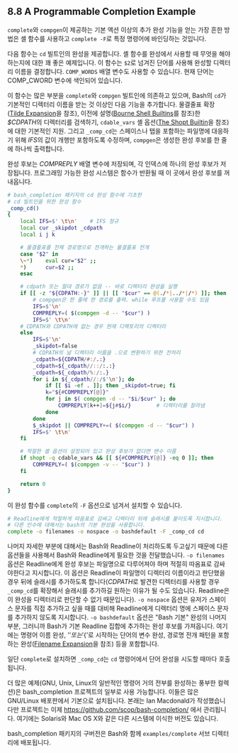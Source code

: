 ## 8.8 A Programmable Completion Example
`complete`와 `compgen`이 제공하는 기본 액션 이상의 추가 완성 기능을 얻는 가장 흔한 방법은 셸 함수를 사용하고 `complete -F`로 특정 명령어에 바인딩하는 것입니다.

다음 함수는 `cd` 빌트인의 완성을 제공합니다. 셸 함수를 완성에서 사용할 때 무엇을 해야하는지에 대한 꽤 좋은 예제입니다. 이 함수는 `$2`로 넘겨진 단어를 사용해 완성할 디렉터리 이름을 결정합니다. `COMP_WORDS` 배열 변수도 사용할 수 있습니다. 현재 단어는 COMP_CWORD 변수에 색인되어 있습니다.

이 함수는 많은 부분을 `complete`와 `compgen` 빌트인에 의존하고 있으며, Bash의 `cd`가 기본적인 디렉터리 이름을 받는 것 이상인 다음 기능을 추가합니다. 물결줄표 확장([Tilde Expansion](chapter_3_5_2.html)을 참조), 이전에 설명([Bourne Shell Builtins](chapter_4_1.html)를 참조)한 *$CDPATH*의 디렉터리를 검색하기, `cdable_vars` 셸 옵션([The Shopt Builtin](chapter_4_3_2.html)을 참조)에 대한 기본적인 지원. 그리고 `_comp_cd`는 스페이스나 탭을 포함하는 파일명에 대응하기 위해 *IFS*의 값이 개행만 포함하도록 수정하며, `compgen`은 생성한 완성 후보를 한 줄에 하나씩 출력합니다.

완성 후보는 *COMPREPLY* 배열 변수에 저장되며, 각 인덱스에 하나의 완성 후보가 저장됩니다. 프로그래밍 가능한 완성 시스템은 함수가 반환될 때 이 곳에서 완성 후보를 꺼내옵니다.

```sh
# bash_completion 패키지의 cd 완성 함수에 기초한
# cd 빌트인을 위한 완성 함수
_comp_cd()
{
    local IFS=$' \t\n'    # IFS 정규
    local cur _skipdot _cdpath
    local i j k

    # 물결줄표를 전체 경로명으로 전개하는 물결줄표 전개
    case "$2" in
    \~*)    eval cur="$2" ;;
    *)      cur=$2 ;;
    esac

    # cdpath 또는 절대 경로가 없음 -- 바로 디렉터리 완성을 실행
    if [[ -z "${CDPATH:-}" ]] || [[ "$cur" == @(./*|../*|/*) ]]; then
        # compgen은 한 줄에 한 경로를 출력. while 루프를 사용할 수도 있음
        IFS=$'\n'
        COMPREPLY=( $(compgen -d -- "$cur") )
        IFS=$' \t\n'
    # CDPATH와 CDPATH에 없는 경우 현재 디렉토리의 디렉터리
    else
        IFS=$'\n'
        _skipdot=false
        # CDPATH의 널 디렉터리 이름을 .으로 변환하기 위한 전처리
        _cdpath=${CDPATH/#:/.:}
        _cdpath=${_cdpath//::/:.:}
        _cdpath=${_cdpath/%:/:.}
        for i in ${_cdpath//:/$'\n'}; do
            if [[ $i -ef . ]]; then _skipdot=true; fi
            k="${#COMPREPLY[@]}"
            for j in $( compgen -d -- "$i/$cur" ); do
                COMPREPLY[k++]=${j#$i/}        # 디렉터리를 잘라냄
            done
        done
        $_skipdot || COMPREPLY+=( $(compgen -d -- "$cur") )
        IFS=$' \t\n'
    fi

    # 적절한 셸 옵션이 설정되어 있고 완성 후보가 없다면 변수 이름
    if shopt -q cdable_vars && [[ ${#COMPREPLY[@]} -eq 0 ]]; then
        COMPREPLY=( $(compgen -v -- "$cur") )
    fi

    return 0
}
```

이 완성 함수를 `complete`의 `-F` 옵션으로 넘겨서 설치할 수 있습니다.

```sh
# Readline에게 적절하게 따옴표로 감싸고 디렉터리 뒤에 슬래시를 붙이도록 지시합니다.
# 다른 인수에 대해서는 bash의 기본 완성을 사용합니다.
complete -o filenames -o nospace -o bashdefault -F _comp_cd cd
```

나머지 자세한 부분에 대해서는 Bash와 Readline이 처리하도록 두고싶기 때문에 다른 옵션들을 사용해서 Bash와 Readline에게 필요한 것을 전달했습니다. `-o filenames` 옵션은 Readline에게 완성 후보는 파일명으로 다루어져야 하며 적절히 따옴표로 감싸야한다고 지시합니다. 이 옵션은 Readline이 파일명이 디렉터리 이름이라고 판단했을 경우 뒤에 슬래시를 추가하도록 합니다(*CDPATH*로 발견한 디렉터리를 사용할 경우 `_comp_cd`를 확장해서 슬래시를 추가하길 원하는 이유가 될 수도 있습니다. Readline은 이 완성을 디렉터리로 판단할 수 없기 때문입니다). `-o nospace` 옵션은 유저가 스페이스 문자를 직접 추가하고 싶을 때를 대비해 Readline에게 디렉터리 명에 스페이스 문자를 추가하지 않도록 지시합니다. `-o bashdefault` 옵션은 "Bash 기본" 완성의 나머지 부분, 그러니까 Bash가 기본 Readline 집합에 추가하는 완성 후보를 가져옵니다. 여기에는 명령어 이름 완성, '$' 또는 '${'로 시작하는 단어의 변수 완성, 경로명 전개 패턴을 포함하는 완성([Filename Expansion](chapter_3_5_8.html)을 참조) 등을 포함합니다.

일단 `complete`로 설치하면 `_comp_cd`는 `cd` 명령어에서 단어 완성을 시도할 때마다 호출됩니다.

더 많은 예제(GNU, Unix, Linux의 일반적인 명령어 거의 전부를 완성하는 풍부한 컬렉션)은 bash_completion 프로젝트의 일부로 사용 가능합니다. 이들은 많은 GNU/Linux 배포판에서 기본으로 설치됩니다. 본래는 Ian Macdonald가 작성했습니다만 프로젝트는 이제 https://github.com/scop/bash-completion/ 에서 관리됩니다. 여기에는 Solaris와 Mac OS X와 같은 다른 시스템에 이식한 버전도 있습니다.

bash_completion 패키지의 구버전은 Bash와 함께 `examples/complete` 서브 디렉터리에 배포됩니다.

